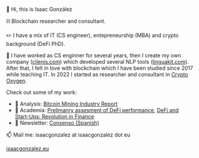 👋 Hi, this is Isaac González

⛓️ Blockchain researcher and consultant.

✏️ I have a mix of IT (CS engineer), entepreneurship (MBA) and crypto background (DeFi PhD). 

🌱 I have worked as CS enginner for several years, then I create my own company ([cilenis.com](https://cilenis.com)) which developed several NLP tools ([linguakit.com](https://linguakit.com)). After that, I felt in love with blockchain which I have been studied since 2017 while teaching IT. In 2022 I started as researcher and consultant in [Crypto Oxygen](https://crypto-oxygen.com).

Check out some of my work:
- 📘 Analysis: [Bitcoin Mining Industry Report](https://crypto-oxygen.com/wp-content/uploads/2022/12/2022_Crypto-Oxygen_Bitcoin-Mining-Industry-Report.pdf)
- 📗 Academia: [Prelimanry assesment of DeFi performance](https://www.sciencedirect.com/science/article/pii/S0040162522002669), [
DeFi and Start-Ups: Revolution in Finance](https://link.springer.com/chapter/10.1007/978-3-030-94058-4_10)
- 📕 Newsletter: [Consenso (Spanish) ](https://consenso.substack.com/)

📫 Mail me: isaacgonzalez at isaacgonzalez dot eu

[isaacgonzalez.eu](https://isaacgonzalez.eu)
